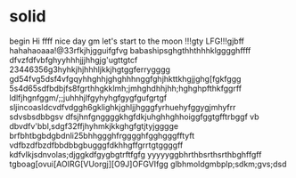 # solid
begin
Hi
ffff
nice day
gm
let's start
to the moon !!!gty
LFG!!!gjbff
hahahaoaaa!@33rfkjhjgguifgfvg
babashipsghgthhthhhklgggghffff
dfvzfdfvbfghyyhhhjjjhhgjg'ugttgtcf
23446356g3hyhkjhjhhhljkkjhgtggferrygggg
gd54fvg5dsf4vfgqyhhghhjghghhhnggfghjhkttkhgjjghg[fgkfggg
5s4d65sdfbdbjfs8fgrthhgkklmh;jmhghdhhjhh;hghghpfthkfggrff
ldlfjhgnfggm/;;juhhhjlfgyhyhgfgygfgufgrtgf
sljincoasldcvdfvdggh6gklighkjghljjhgggfyrhuehyfggygjmhyfrr
sdvsbsdbbgsv dfsjhnfgnggggkhgfdkjuhghhghhoiggfggtgfftrbggf
vb dbvdfv'bbl,sdgf32ffjhyhmkjkkghgfgtjtyjgggge
brfbhtbgbdgbdnli25bhhggghfrgggghfgghgggfftyft
vdfbzdfbzdfbbdbbgbugggfdkhhgffgrrtgtggggff
kdfvlkjsdnvolas;djggkdfgygbgtrftfgfg
yyyyyggbhrthbsrthsrthbghffgff
tgboag[ovui[AOIRG[VUorgj][O9J]OFGVIfgg
glbhmoldgmbplp;sdkm;gvs;dsd
